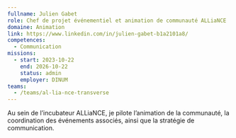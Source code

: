 ```yaml
---
fullname: Julien Gabet
role: Chef de projet événementiel et animation de communauté ALLiaNCE
domaine: Animation
link: https://www.linkedin.com/in/julien-gabet-b1a2101a8/
competences:
  - Communication
missions:
  - start: 2023-10-22
    end: 2026-10-22
    status: admin
    employer: DINUM
teams:
  - /teams/al-lia-nce-transverse
---
```

Au sein de l’incubateur ALLiaNCE, je pilote l’animation de la communauté, la coordination des événements associés, ainsi que la stratégie de communication.